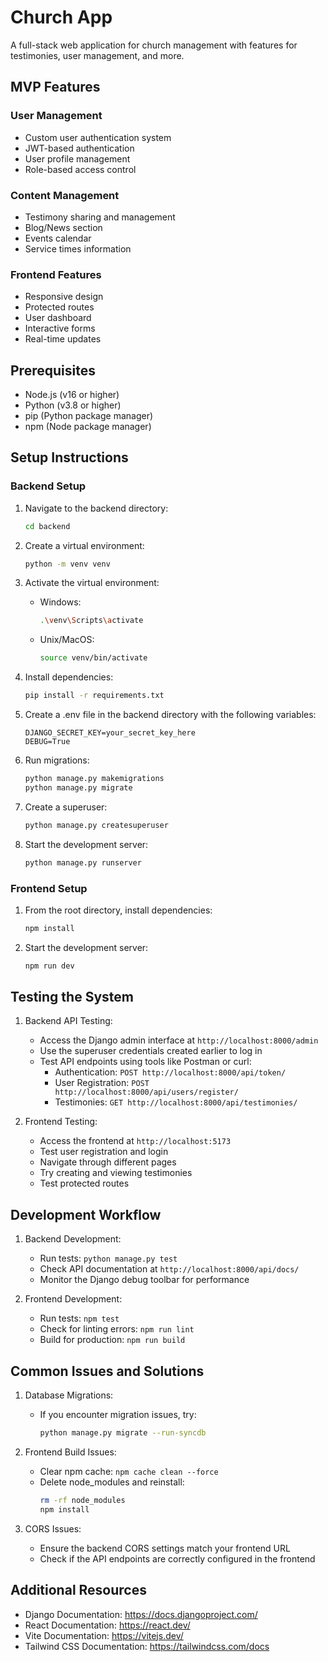 # Church App

A full-stack web application for church management with features for testimonies, user management, and more.

## MVP Features

### User Management
- Custom user authentication system
- JWT-based authentication
- User profile management
- Role-based access control

### Content Management
- Testimony sharing and management
- Blog/News section
- Events calendar
- Service times information

### Frontend Features
- Responsive design
- Protected routes
- User dashboard
- Interactive forms
- Real-time updates

## Prerequisites

- Node.js (v16 or higher)
- Python (v3.8 or higher)
- pip (Python package manager)
- npm (Node package manager)

## Setup Instructions

### Backend Setup

1. Navigate to the backend directory:
   ```bash
   cd backend
   ```

2. Create a virtual environment:
   ```bash
   python -m venv venv
   ```

3. Activate the virtual environment:
   - Windows:
     ```bash
     .\venv\Scripts\activate
     ```
   - Unix/MacOS:
     ```bash
     source venv/bin/activate
     ```

4. Install dependencies:
   ```bash
   pip install -r requirements.txt
   ```

5. Create a .env file in the backend directory with the following variables:
   ```env
   DJANGO_SECRET_KEY=your_secret_key_here
   DEBUG=True
   ```

6. Run migrations:
   ```bash
   python manage.py makemigrations
   python manage.py migrate
   ```

7. Create a superuser:
   ```bash
   python manage.py createsuperuser
   ```

8. Start the development server:
   ```bash
   python manage.py runserver
   ```

### Frontend Setup

1. From the root directory, install dependencies:
   ```bash
   npm install
   ```

2. Start the development server:
   ```bash
   npm run dev
   ```

## Testing the System

1. Backend API Testing:
   - Access the Django admin interface at `http://localhost:8000/admin`
   - Use the superuser credentials created earlier to log in
   - Test API endpoints using tools like Postman or curl:
     - Authentication: `POST http://localhost:8000/api/token/`
     - User Registration: `POST http://localhost:8000/api/users/register/`
     - Testimonies: `GET http://localhost:8000/api/testimonies/`

2. Frontend Testing:
   - Access the frontend at `http://localhost:5173`
   - Test user registration and login
   - Navigate through different pages
   - Try creating and viewing testimonies
   - Test protected routes

## Development Workflow

1. Backend Development:
   - Run tests: `python manage.py test`
   - Check API documentation at `http://localhost:8000/api/docs/`
   - Monitor the Django debug toolbar for performance

2. Frontend Development:
   - Run tests: `npm test`
   - Check for linting errors: `npm run lint`
   - Build for production: `npm run build`

## Common Issues and Solutions

1. Database Migrations:
   - If you encounter migration issues, try:
     ```bash
     python manage.py migrate --run-syncdb
     ```

2. Frontend Build Issues:
   - Clear npm cache: `npm cache clean --force`
   - Delete node_modules and reinstall: 
     ```bash
     rm -rf node_modules
     npm install
     ```

3. CORS Issues:
   - Ensure the backend CORS settings match your frontend URL
   - Check if the API endpoints are correctly configured in the frontend

## Additional Resources

- Django Documentation: https://docs.djangoproject.com/
- React Documentation: https://react.dev/
- Vite Documentation: https://vitejs.dev/
- Tailwind CSS Documentation: https://tailwindcss.com/docs
